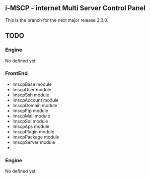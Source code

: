 ## i-MSCP - internet Multi Server Control Panel

This is the branch for the next major release 2.0.0.

## TODO

### Engine

 No defined yet

### FrontEnd

 - ImscpBase module
 - ImscpUser module
 - ImscpSsh module
 - ImscpAccount module
 - ImscpDomain module
 - ImscpFtp module
 - ImscpMail module
 - ImscpSql module
 - ImscpAps module
 - ImscpPlugin module
 - ImscpPackage module
 - ImscpServer module
 - ...

### Engine

 No defined yet
